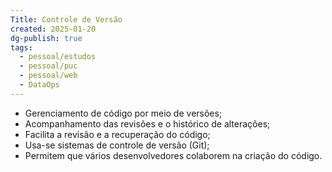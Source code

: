 ```yaml
---
Title: Controle de Versão
created: 2025-01-20
dg-publish: true
tags:
  - pessoal/estudos
  - pessoal/puc
  - pessoal/web
  - DataOps
---
```

- Gerenciamento de código por meio de versões;
- Acompanhamento das revisões e o histórico de alterações;
- Facilita a revisão e a recuperação do código;
- Usa-se sistemas de controle de versão (Git);
- Permitem que vários desenvolvedores colaborem na criação do código. 